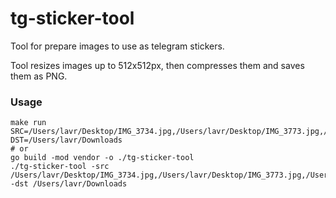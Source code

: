 # tg-sticker-tool

Tool for prepare images to use as telegram stickers.

Tool resizes images up to 512x512px, then compresses them and saves them as PNG.

### Usage

```shell
make run SRC=/Users/lavr/Desktop/IMG_3734.jpg,/Users/lavr/Desktop/IMG_3773.jpg,/Users/lavr/Desktop/IMG_3832.jpg DST=/Users/lavr/Downloads
# or
go build -mod vendor -o ./tg-sticker-tool
./tg-sticker-tool -src /Users/lavr/Desktop/IMG_3734.jpg,/Users/lavr/Desktop/IMG_3773.jpg,/Users/lavr/Desktop/IMG_3832.jpg -dst /Users/lavr/Downloads
```
